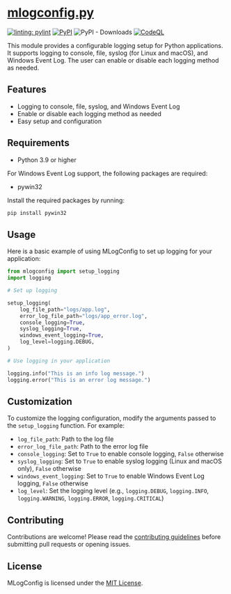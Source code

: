 # [mlogconfig.py](mlogconfig.py)

[![linting: pylint](https://img.shields.io/badge/linting-pylint-yellowgreen)](https://github.com/pylint-dev/pylint)
[![PyPI](https://img.shields.io/pypi/v/mlogconfig?label=PyPI%20Package%20Version)](https://pypi.org/project/mlogconfig/)
![PyPI - Downloads](https://img.shields.io/pypi/dm/mlogconfig?color=blue)
[![CodeQL](https://github.com/talltechy/mlogconfig/actions/workflows/github-code-scanning/codeql/badge.svg?branch=main)](https://github.com/talltechy/mlogconfig/actions/workflows/github-code-scanning/codeql)

This module provides a configurable logging setup for Python applications. It supports logging to console, file, syslog (for Linux and macOS), and Windows Event Log. The user can enable or disable each logging method as needed.

## Features

- Logging to console, file, syslog, and Windows Event Log
- Enable or disable each logging method as needed
- Easy setup and configuration

## Requirements

- Python 3.9 or higher

For Windows Event Log support, the following packages are required:

- pywin32

Install the required packages by running:

```bash
pip install pywin32
```

## Usage

Here is a basic example of using MLogConfig to set up logging for your application:

```python
from mlogconfig import setup_logging
import logging

# Set up logging

setup_logging(
    log_file_path="logs/app.log",
    error_log_file_path="logs/app_error.log",
    console_logging=True,
    syslog_logging=True,
    windows_event_logging=True,
    log_level=logging.DEBUG,
)

# Use logging in your application

logging.info("This is an info log message.")
logging.error("This is an error log message.")
```

## Customization

To customize the logging configuration, modify the arguments passed to the `setup_logging` function. For example:

- `log_file_path`: Path to the log file
- `error_log_file_path`: Path to the error log file
- `console_logging`: Set to `True` to enable console logging, `False` otherwise
- `syslog_logging`: Set to `True` to enable syslog logging (Linux and macOS only), `False` otherwise
- `windows_event_logging`: Set to `True` to enable Windows Event Log logging, `False` otherwise
- `log_level`: Set the logging level (e.g., `logging.DEBUG`, `logging.INFO`, `logging.WARNING`, `logging.ERROR`, `logging.CRITICAL`)

## Contributing

Contributions are welcome! Please read the [contributing guidelines](https://github.com/talltechy/mlogconfig/blob/main/CONTRIBUTING.md) before submitting pull requests or opening issues.

## License

MLogConfig is licensed under the [MIT License](https://github.com/talltechy/mlogconfig/blob/main/LICENSE.md).
